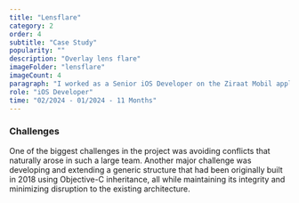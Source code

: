 ```yaml
---
title: "Lensflare"
category: 2
order: 4
subtitle: "Case Study"
popularity: ""
description: "Overlay lens flare"
imageFolder: "lensflare"
imageCount: 4
paragraph: "I worked as a Senior iOS Developer on the Ziraat Mobil application for 11 months. As part of a 40-person team at Roofstacks, we provided outsourcing services to Ziraat Bank. During this time, I played a key role in integrating the latest version of SealSDK into the application. Additionally, as part of Ziraat Bank’s Digital Transformation Program, I was actively involved in redesigning the main dashboard and developing the funds management screens."
role: "iOS Developer"
time: "02/2024 - 01/2024 - 11 Months"
---
```


### Challenges

One of the biggest challenges in the project was avoiding conflicts that naturally arose in such a large team. Another major challenge was developing and extending a generic structure that had been originally built in 2018 using Objective-C inheritance, all while maintaining its integrity and minimizing disruption to the existing architecture.
